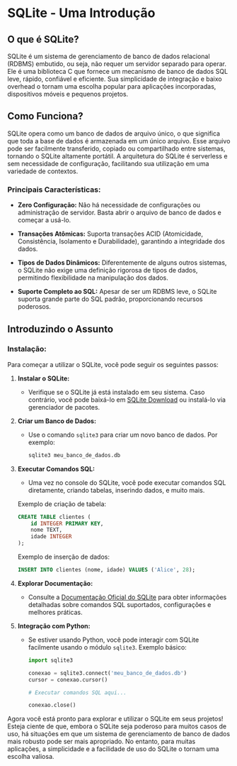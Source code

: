 # SQLite - Uma Introdução

## O que é SQLite?

SQLite é um sistema de gerenciamento de banco de dados relacional (RDBMS) embutido, ou seja, não requer um servidor separado para operar. Ele é uma biblioteca C que fornece um mecanismo de banco de dados SQL leve, rápido, confiável e eficiente. Sua simplicidade de integração e baixo overhead o tornam uma escolha popular para aplicações incorporadas, dispositivos móveis e pequenos projetos.

## Como Funciona?

SQLite opera como um banco de dados de arquivo único, o que significa que toda a base de dados é armazenada em um único arquivo. Esse arquivo pode ser facilmente transferido, copiado ou compartilhado entre sistemas, tornando o SQLite altamente portátil. A arquitetura do SQLite é serverless e sem necessidade de configuração, facilitando sua utilização em uma variedade de contextos.

### Principais Características:

- **Zero Configuração:** Não há necessidade de configurações ou administração de servidor. Basta abrir o arquivo de banco de dados e começar a usá-lo.

- **Transações Atômicas:** Suporta transações ACID (Atomicidade, Consistência, Isolamento e Durabilidade), garantindo a integridade dos dados.

- **Tipos de Dados Dinâmicos:** Diferentemente de alguns outros sistemas, o SQLite não exige uma definição rigorosa de tipos de dados, permitindo flexibilidade na manipulação dos dados.

- **Suporte Completo ao SQL:** Apesar de ser um RDBMS leve, o SQLite suporta grande parte do SQL padrão, proporcionando recursos poderosos.

## Introduzindo o Assunto

### Instalação:

Para começar a utilizar o SQLite, você pode seguir os seguintes passos:

1. **Instalar o SQLite:**
   - Verifique se o SQLite já está instalado em seu sistema. Caso contrário, você pode baixá-lo em [SQLite Download](https://www.sqlite.org/download.html) ou instalá-lo via gerenciador de pacotes.

2. **Criar um Banco de Dados:**
   - Use o comando `sqlite3` para criar um novo banco de dados. Por exemplo:
     ```bash
     sqlite3 meu_banco_de_dados.db
     ```

3. **Executar Comandos SQL:**
   - Uma vez no console do SQLite, você pode executar comandos SQL diretamente, criando tabelas, inserindo dados, e muito mais.

   Exemplo de criação de tabela:
   ```sql
   CREATE TABLE clientes (
       id INTEGER PRIMARY KEY,
       nome TEXT,
       idade INTEGER
   );
   ```

   Exemplo de inserção de dados:
   ```sql
   INSERT INTO clientes (nome, idade) VALUES ('Alice', 28);
   ```

4. **Explorar Documentação:**
   - Consulte a [Documentação Oficial do SQLite](https://www.sqlite.org/docs.html) para obter informações detalhadas sobre comandos SQL suportados, configurações e melhores práticas.

5. **Integração com Python:**
   - Se estiver usando Python, você pode interagir com SQLite facilmente usando o módulo `sqlite3`. Exemplo básico:
     ```python
     import sqlite3

     conexao = sqlite3.connect('meu_banco_de_dados.db')
     cursor = conexao.cursor()

     # Executar comandos SQL aqui...

     conexao.close()
     ```

Agora você está pronto para explorar e utilizar o SQLite em seus projetos! Esteja ciente de que, embora o SQLite seja poderoso para muitos casos de uso, há situações em que um sistema de gerenciamento de banco de dados mais robusto pode ser mais apropriado. No entanto, para muitas aplicações, a simplicidade e a facilidade de uso do SQLite o tornam uma escolha valiosa.
